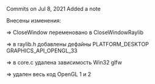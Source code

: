 ﻿Commits on Jul 8, 2021
Added a note



Внесены изменения:

=> CloseWindow переменовано в CloseWindowRaylib

=> в raylib.h добавлены дефайны PLATFORM_DESKTOP GRAPHICS_API_OPENGL_33

=> в core.c удалена зависимость Win32 glfw

=> удален весь код OpenGL 1 и 2